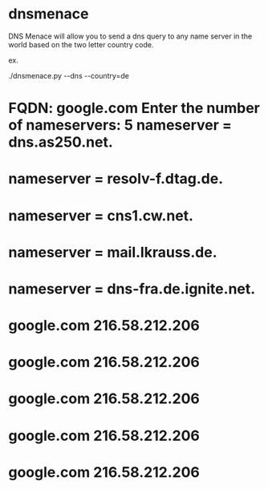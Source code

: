 # dnsmenace
DNS Menace will allow you to send a dns query to any name server in the world based on the two letter country code.

ex.

./dnsmenace.py --dns --country=de

FQDN: google.com
Enter the number of nameservers: 5
nameserver = dns.as250.net.
==============================
nameserver = resolv-f.dtag.de.
==============================
nameserver = cns1.cw.net.
==============================
nameserver = mail.lkrauss.de.
==============================
nameserver = dns-fra.de.ignite.net.
==============================
google.com 216.58.212.206
==============================
google.com 216.58.212.206
==============================
google.com 216.58.212.206
==============================
google.com 216.58.212.206
==============================
google.com 216.58.212.206
==============================
